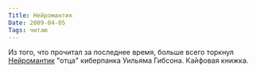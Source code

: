 ```yaml
---
Title: Нейромантик
Date: 2009-04-05
Tags: читаю
---
```


Из того, что прочитал за последнее время, больше всего торкнул [Нейромантик][1] "отца" киберпанка Уильяма Гибсона. Кайфовая книжка.

[1]: http://lib.rus.ec/b/19001